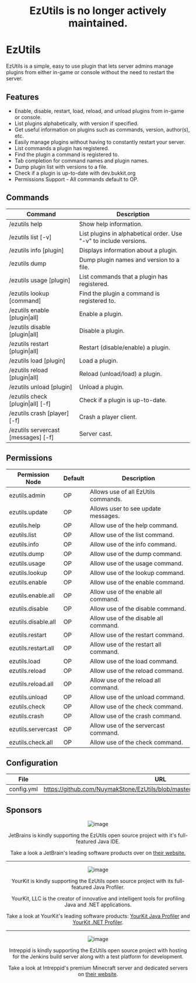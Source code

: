 <h1 align="center">EzUtils is no longer actively maintained.</h1>

# EzUtils

EzUtils is a simple, easy to use plugin that lets server admins manage plugins from either in-game or console without the need to restart the server.

## Features
* Enable, disable, restart, load, reload, and unload plugins from in-game or console.
* List plugins alphabetically, with version if specified.
* Get useful information on plugins such as commands, version, author(s), etc.
* Easily manage plugins without having to constantly restart your server.
* List commands a plugin has registered.
* Find the plugin a command is registered to.
* Tab completion for command names and plugin names.
* Dump plugin list with versions to a file.
* Check if a plugin is up-to-date with dev.bukkit.org
* Permissions Support - All commands default to OP.

## Commands
| Command | Description |
| --------------- | ---------------- |
| /ezutils help | Show help information. |
| /ezutils list [-v] | List plugins in alphabetical order. Use "-v" to include versions. |
| /ezutils info [plugin] | Displays information about a plugin. |
| /ezutils dump | Dump plugin names and version to a file. |
| /ezutils usage [plugin] | List commands that a plugin has registered. |
| /ezutils lookup [command] | Find the plugin a command is registered to. |
| /ezutils enable [plugin&#124;all] | Enable a plugin. |
| /ezutils disable [plugin&#124;all] | Disable a plugin. |
| /ezutils restart [plugin&#124;all] | Restart (disable/enable) a plugin. |
| /ezutils load [plugin] | Load a plugin. |
| /ezutils reload [plugin&#124;all] | Reload (unload/load) a plugin. |
| /ezutils unload [plugin] | Unload a plugin. |
| /ezutils check [plugin&#124;all] [-f] | Check if a plugin is up-to-date. |
| /ezutils crash [player] [-f] | Crash a player client. |
| /ezutils servercast [messages] [-f] | Server cast. |

## Permissions
| Permission Node | Default | Description |
| ------------------------- | ---------- | ---------------- |
| ezutils.admin | OP | Allows use of all EzUtils commands. |
| ezutils.update | OP | Allows user to see update messages. |
| ezutils.help | OP | Allow use of the help command. |
| ezutils.list | OP | Allow use of the list command. |
| ezutils.info | OP | Allow use of the info command. |
| ezutils.dump | OP | Allow use of the dump command. |
| ezutils.usage | OP | Allow use of the usage command. |
| ezutils.lookup | OP | Allow use of the lookup command. |
| ezutils.enable | OP | Allow use of the enable command. |
| ezutils.enable.all | OP | Allow use of the enable all command. |
| ezutils.disable | OP | Allow use of the disable command. |
| ezutils.disable.all | OP | Allow use of the disable all command. |
| ezutils.restart | OP | Allow use of the restart command. |
| ezutils.restart.all | OP | Allow use of the restart all command. |
| ezutils.load | OP | Allow use of the load command. |
| ezutils.reload | OP | Allow use of the reload command. |
| ezutils.reload.all | OP | Allow use of the reload all command. |
| ezutils.unload | OP | Allow use of the unload command. |
| ezutils.check | OP | Allow use of the check command. |
| ezutils.crash | OP | Allow use of the crash command. |
| ezutils.servercast | OP | Allow use of the servercast command. |
| ezutils.check.all | OP | Allow use of the check command. |

## Configuration
| File | URL |
| ----- | ------- |
| config.yml | https://github.com/NuymakStone/EzUtils/blob/master/src/main/resources/config.yml |

## Sponsors

<div style="text-align:center" markdown="1">

![image](https://raw.githubusercontent.com/NuymakStone/EzUtils/master/images/jetbrains_logo.png "JetBrains")

JetBrains is kindly supporting the EzUtils open source project with it's full-featured Java IDE.

Take a look a JetBrain's leading software products over on <a href="http://www.jetbrains.com/">their website.</a>

---

![image](https://raw.githubusercontent.com/NuymakStone/EzUtils/master/images/yourkit_logo.png "YourKit")

YourKit is kindly supporting the EzUtils open source project with its full-featured Java Profiler.

YourKit, LLC is the creator of innovative and intelligent tools for profiling Java and .NET applications.

Take a look at YourKit's leading software products: <a href="http://www.yourkit.com/java/profiler/index.jsp">YourKit Java Profiler</a> and <a href="http://www.yourkit.com/.net/profiler/index.jsp">YourKit .NET Profiler</a>.

---

![image](https://raw.githubusercontent.com/NuymakStone/EzUtils/master/images/intreppid_logo.png "Intreppid Logo")

Intreppid is kindly supporting the EzUtils open source project with hosting for the Jenkins build server along with a test platform for development.

Take a look at Intreppid's premium Minecraft server and dedicated servers on <a href="https://www.intreppid.com/">their website</a>.
